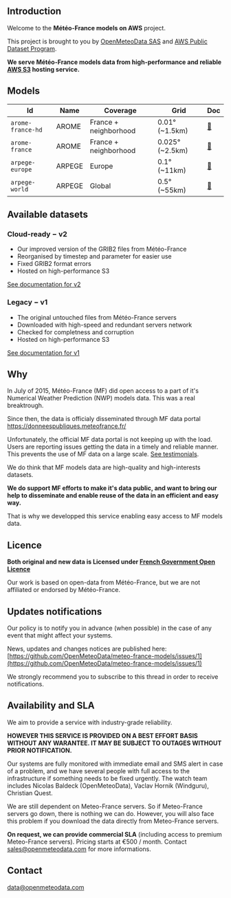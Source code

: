 ## Introduction

Welcome to the **Météo-France models on AWS** project.

This project is brought to you by [OpenMeteoData SAS](https://openmeteodata.com) and [AWS Public Dataset Program](https://aws.amazon.com/opendata/public-datasets/).

**We serve Météo-France models data from high-performance and reliable [AWS S3](https://aws.amazon.com/s3/) hosting service.**

## Models

| Id | Name | Coverage | Grid | Doc |
| -- | ---- | -------- | ---------- | --- |
| `arome-france-hd` | AROME | France + neighborhood | 0.01° (~1.5km) | [🔗 ](models/arome-france-hd.md)
| `arome-france` | AROME | France + neighborhood | 0.025° (~2.5km) | [🔗 ](models/arome-france.md)
| `arpege-europe` | ARPEGE | Europe | 0.1° (~11km) | [🔗 ](models/arpege-europe.md)
| `arpege-world` | ARPEGE | Global | 0.5° (~55km) | [🔗 ](models/arpege-world.md)


## Available datasets

### **Cloud-ready − v2**

* Our improved version of the GRIB2 files from Météo-France
* Reorganised by timestep and parameter for easier use
* Fixed GRIB2 format errors
* Hosted on high-performance S3

[See documentation for v2](datasets/v2.md)

### Legacy − v1

* The original untouched files from Météo-France servers
* Downloaded with high-speed and redundant servers network
* Checked for completness and corruption
* Hosted on high-performance S3

[See documentation for v1](datasets/v1.md)



## Why

In July of 2015, Météo-France (MF) did open access to a part of it's Numerical Weather Prediction (NWP) models data.
This was a real breaktrough.

Since then, the data is officialy disseminated through MF data portal <https://donneespubliques.meteofrance.fr/>

Unfortunately, the official MF data portal is not keeping up with the load. Users are reporting issues getting the data in a timely and reliable manner. This prevents the use of MF data on a large scale. [See testimonials](issue-testimonials.md).

We do think that MF models data are high-quality and high-interests datasets.

**We do support MF efforts to make it's data public, and want to bring our help to disseminate and enable reuse of the data in an efficient and easy way.**

That is why we developped this service enabling easy access to MF models data.

## Licence

**Both original and new data is Licensed under [French Government Open Licence](https://github.com/etalab/licence-ouverte/blob/master/open-licence.md)**

Our work is based on open-data from Météo-France, but we are not affiliated or endorsed by Météo-France.

## Updates notifications

Our policy is to notify you in advance (when possible) in the case of any event that might affect your systems.

News, updates and changes notices are published here:<br>
[https://github.com/OpenMeteoData/meteo-france-models/issues/1](https://github.com/OpenMeteoData/meteo-france-models/issues/1)

We strongly recommend you to subscribe to this thread in order to receive notifications.

## Availability and SLA

We aim to provide a service with industry-grade reliability.

**HOWEVER THIS SERVICE IS PROVIDED ON A BEST EFFORT BASIS WITHOUT ANY WARANTEE. IT MAY BE SUBJECT TO OUTAGES WITHOUT PRIOR NOTIFICATION.**

Our systems are fully monitored with immediate email and SMS alert in case of a problem, and we have several people with full access to the infrastructure if something needs to be fixed urgently.
The watch team includes Nicolas Baldeck (OpenMeteoData), Vaclav Hornik (Windguru), Christian Quest.

We are still dependent on Meteo-France servers. So if Meteo-France servers go down, there is nothing we can do. However, you will also face this problem if you download the data directly from Meteo-France servers.

**On request, we can provide commercial SLA** (including access to premium Meteo-France servers). Pricing starts at €500 / month. Contact sales@openmeteodata.com for more informations.

## Contact

data@openmeteodata.com
